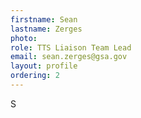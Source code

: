 ```yaml
---
firstname: Sean
lastname: Zerges
photo: 
role: TTS Liaison Team Lead
email: sean.zerges@gsa.gov
layout: profile
ordering: 2
---
```



S